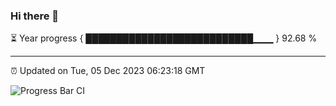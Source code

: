 ### Hi there 👋

⏳ Year progress { ███████████████████████████▁▁▁ } 92.68 %

---

⏰ Updated on Tue, 05 Dec 2023 06:23:18 GMT

![Progress Bar CI](https://github.com/ZhaoGui/ZhaoGui/workflows/Progress%20Bar%20CI/badge.svg)
